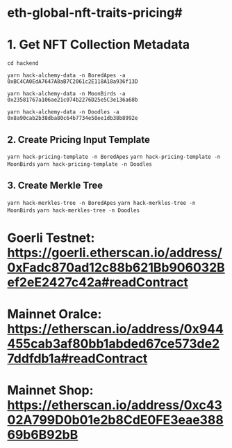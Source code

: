 # eth-global-nft-traits-pricing#

# 1. Get NFT Collection Metadata

`cd hackend`

`yarn hack-alchemy-data -n BoredApes -a 0xBC4CA0EdA7647A8aB7C2061c2E118A18a936f13D`

`yarn hack-alchemy-data -n MoonBirds -a 0x23581767a106ae21c074b2276D25e5C3e136a68b`

`yarn hack-alchemy-data -n Doodles -a 0x8a90cab2b38dba80c64b7734e58ee1db38b8992e`

## 2. Create Pricing Input Template

`yarn hack-pricing-template -n BoredApes`
`yarn hack-pricing-template -n MoonBirds`
`yarn hack-pricing-template -n Doodles`

## 3. Create Merkle Tree

`yarn hack-merkles-tree -n BoredApes`
`yarn hack-merkles-tree -n MoonBirds`
`yarn hack-merkles-tree -n Doodles`

# Goerli Testnet: https://goerli.etherscan.io/address/0xFadc870ad12c88b621Bb906032Bef2eE2427c42a#readContract


# Mainnet Oralce: https://etherscan.io/address/0x944455cab3af80bb1abded67ce573de27ddfdb1a#readContract
# Mainnet Shop: https://etherscan.io/address/0xc4302A799D0b01e2b8CdE0FE3eae38869b6B92bB